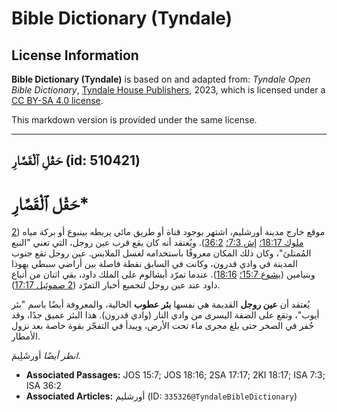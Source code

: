 # Bible Dictionary (Tyndale)

## License Information

**Bible Dictionary (Tyndale)** is based on and adapted from: _Tyndale Open Bible Dictionary_, [Tyndale House Publishers](https://tyndaleopenresources.com/), 2023, which is licensed under a [CC BY-SA 4.0 license](https://creativecommons.org/licenses/by-sa/4.0/legalcode.en).

This markdown version is provided under the same license.



--------------------------------

## حَقْلِ ٱلْقَصَّارِ (id: 510421)

حَقْل ٱلْقَصَّارِ\*
===================

موقع خارج مدينة أورشليم، اشتهر بوجود قناة أو طريق مائي يربطه بينبوع أو بركة مياه ([2 ملوك 18:17؛](https://ref.ly/2Kgs18:17) [إش 7:3؛](https://ref.ly/Isa7:3) [36:2](https://ref.ly/Isa36:2)). ويُعتقد أنه كان يقع قرب عين روجل، التي تعني "النبع المُمتلئ"، وكان ذلك المكان معروفًا باستخدامه لغسل الملابس. عين روجل تقع جنوب المدينة في وادي قدرون، وكانت في السابق نقطة فاصلة بين أراضي سبطي يهوذا وبنيامين ([يشوع 15:7؛](https://ref.ly/Josh15:7) [18:16](https://ref.ly/Josh18:16)). عندما تمرّد أبشالوم على الملك داود، بقي اثنان من أتباع داود عند عين روجل لتجميع أخبار التمرّد ([2 صموئيل 17:17](https://ref.ly/2Sam17:17)).

يُعتقد أن **عين روجل** القديمة هي نفسها **بئر عطوب** الحالية، والمعروفة أيضًا باسم "بئر أيوب"، وتقع على الضفة اليسرى من وادي النار (وادي قدرون). هذا البئر عميق جدًا، وقد حُفر في الصخر حتى بلغ مجرى ماء تحت الأرض، ويبدأ في التفجّر بقوة خاصة بعد نزول الأمطار.

*انظر أيضًا* أورشَلِيمَ.

* **Associated Passages:** JOS 15:7; JOS 18:16; 2SA 17:17; 2KI 18:17; ISA 7:3; ISA 36:2
* **Associated Articles:** أورشليم (ID: `335326@TyndaleBibleDictionary`)

